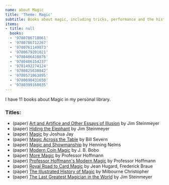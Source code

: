 ```yaml
---
name: about Magic
title: 'Theme: Magic'
subtitle: Books about magic, including tricks, performance and the history of magic
items:
- title: null
  books:
  - '9780786718061'
  - '9780786712267'
  - '9780761149873'
  - '9780679201021'
  - '9780486410876'
  - '9780486154237'
  - '9781492274124'
  - '9780825630842'
  - '9780571063895'
  - '9780690431650'
  - '9780399160035'
---
```

I have 11 books about Magic in my personal library.

### Titles:
- (paper) [Art and Artifice and Other Essays of Illusion](/books/info/9780786718061) by Jim Steinmeyer
- (paper) [Hiding the Elephant](/books/info/9780786712267) by Jim Steinmeyer
- (paper) [Magic](/books/info/9780761149873) by Joshua Jay
- (paper) [Magic Across the Table](/books/info/9780679201021) by Bill Severn
- (paper) [Magic and Showmanship](/books/info/9780486410876) by Henning Nelms
- (paper) [Modern Coin Magic](/books/info/9780486154237) by J. B. Bobo
- (paper) [More Magic](/books/info/9781492274124) by Professor Hoffmann
- (paper) [Professor Hoffmann's Modern Magic](/books/info/9780825630842) by Professor Hoffmann
- (paper) [Royal Road to Card Magic](/books/info/9780571063895) by Jean Hugard, Frederick Braue
- (paper) [The Illustrated History of Magic](/books/info/9780690431650) by Milbourne Christopher
- (paper) [The Last Greatest Magician in the World](/books/info/9780399160035) by Jim Steinmeyer
